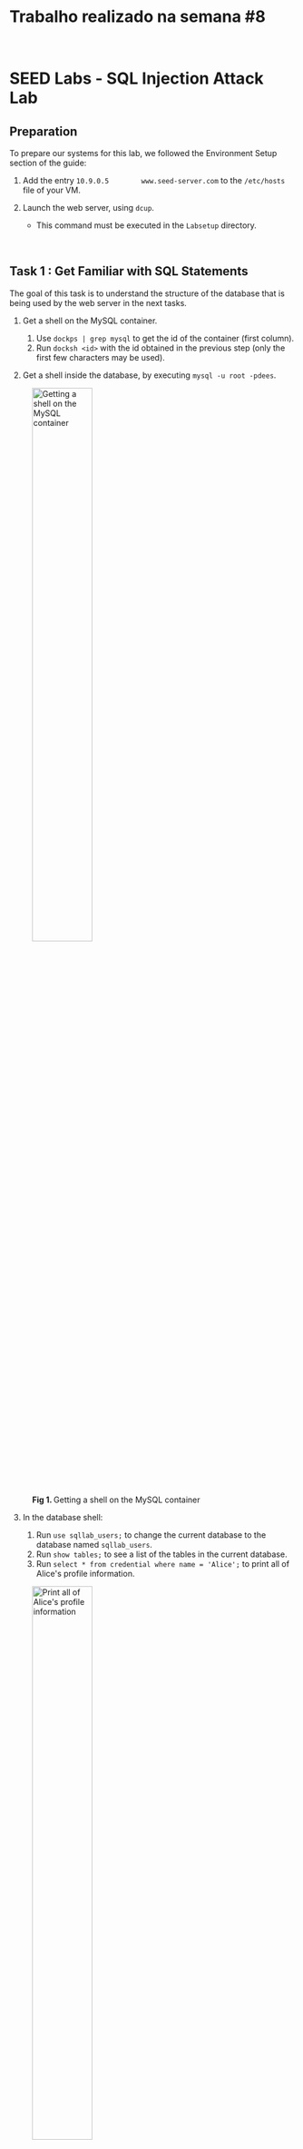 # Trabalho realizado na semana #8

<br>

# SEED Labs - SQL Injection Attack Lab

## Preparation

To prepare our systems for this lab, we followed the Environment Setup section of the guide:

1. Add the entry `10.9.0.5        www.seed-server.com` to the `/etc/hosts` file of your VM.

2. Launch the web server, using `dcup`.
   - This command must be executed in the `Labsetup` directory.

<br>

## Task 1 : Get Familiar with SQL Statements

The goal of this task is to understand the structure of the database that is being used by the web server in the next tasks.

1. Get a shell on the MySQL container.

   1. Use `dockps | grep mysql` to get the id of the container (first column).
   2. Run `docksh <id>` with the id obtained in the previous step (only the first few characters may be used).

2. Get a shell inside the database, by executing `mysql -u root -pdees`.
   
<figure>
   <img src="images/logbook8/task1/1.png" alt="Getting a shell on the MySQL container" width="50%" />
   <figcaption><strong>Fig 1. </strong>Getting a shell on the MySQL container</figcaption>
</figure>

3. In the database shell:
   
   1. Run `use sqllab_users;` to change the current database to the database named `sqllab_users`.
   2. Run `show tables;` to see a list of the tables in the current database.
   3. Run `select * from credential where name = 'Alice';` to print all of Alice's profile information.

<figure>
   <img src="images/logbook8/task1/2.png" alt="Print all of Alice's profile information" width="50%" />
   <figcaption><strong>Fig 2. </strong>Print all of Alice's profile information</figcaption>
</figure>

<br>

## Task 2 : SQL Injection Attack on SELECT Statement

The goal of this task is to exploit a SQL Injection vulnerability and use that to log in to an arbitrary user account.

First, we'll inspect the code on the server. By going to `Labsetup/image-www/Code/unsafe_home.php`, we can see the code that is used for the home page, which is vulnerable to SQL Injection.

We found the vulnerable SELECT statement and it's presented below:

<figure>
   <img src="images/logbook8/task2/1.png" alt="The vulnerable SELECT statement" width="50%" />
   <figcaption><strong>Fig 3. </strong>The vulnerable SELECT statement</figcaption>
</figure>

After finding the vulnerable statement, we did the following steps:
   
1. Looking at the PHP code shown previously, we can see that both the username and the password are injectable. As such, we will use the username since it's the first one to appear in the SQL query, which makes the attack easier to perform.

3. Determine the injection payload:

   - We want to log in with the account of the user named `admin`. We can do that by executing the query `SELECT <fields> FROM credential WHERE name = 'admin';`. In the next steps, we will show how to transform the previously shown query into this one.
  
   1. We do not need the `password` field. To remove it, we can simply comment it out (put `; -- ` before it; the space is needed). This will be placed in the field that comes before `password`, which is `name`. As such, no payload is needed for the `password` field.
   
   2. On the `username` field, we want to select the `admin` account. Furthermore, we also want to introduce the changes described in 1., which means that we must close the string as well. Since the string is opened using `'`, we will need to close it using the same character (`'`). As such, the payload for the `name` field will be `admin'; -- `.
   
   3. The resulting SELECT statement will be as follows:
        ```sql
        SELECT <fields> FROM credential WHERE name = 'admin'; -- ' and Password = '';
        ```

### 1. SQL Injection Attack from webpage

1. Connect to the website on `www.seed-server.com`, where we will be presented with a login page.

2. Fill in the login form with the following inputs:

    - Username: `admin'; -- `
    - Password: *anything you want*

<figure>
   <img src="images/logbook8/task2/web/1.png" alt="The payload for the SQL Injection attack" width="50%" />
   <figcaption><strong>Fig 4. </strong>The payload for the SQL Injection attack</figcaption>
</figure>
   
3. Submit the form.
   
<figure>
   <img src="images/logbook8/task2/web/2.png" alt="Logged in as admin, with SQL Injection" width="50%" />
   <figcaption><strong>Fig 5. </strong>Logged in as admin, with SQL Injection</figcaption>
</figure>

### 2. SQL Injection Attack from command line

`curl` is a command-line tool that allows the user to make HTTP requests to any URL. We can, therefore, send our SQL injection payload by using `curl`.

1. Open a terminal.
2. Run `curl "www.seed-server.com/unsafe_home.php?username=admin%27;%20--%20"`.
   
   - Some special characters, such as `'` and spaces need to be encoded when used in a URL. As such, we must use `%20` instead of spaces and `%27` instead of single quotes, which are the corresponding URL-encoded version of those characters.
   
<figure>
   <img src="images/logbook8/task2/curl/1.png" alt="First part of the output of curl" width="50%" />
   <img src="images/logbook8/task2/curl/2.png" alt="Second part of the output of curl" width="50%" />
   <figcaption><strong>Figs 6 and 7. </strong>HTML code of admin page, with SQL Injection and curl</figcaption>
</figure>

<br>

### 3. Append a new SQL statement

To execute multiple statements, we can simply add the new statement after the `;` and before the ` -- ` in the username.

As such, if we want to change Ted's salary to 1234, we will need to execute the statement `UPDATE credential SET salary = 1234 WHERE name = 'Ted';`.

This means that the payload will be as follows:

- Username: `admin'; UPDATE credential SET salary = 1234 WHERE name = 'Ted'; -- `
- Password: *anything you want*

If we submit this payload on the webpage, however, we will get an error.

<figure>
   <img src="images/logbook8/task2/multistatement/1.png" alt="Error after submitting the previous payload" width="50%" />
   <figcaption><strong>Fig 8. </strong>Error after submitting the previous payload</figcaption>
</figure>

This error happens because the server is configured to only execute a single statement per query. To change this, we will need to edit the `unsafe_home.php` file, as shown below.

<figure>
   <img src="images/logbook8/task2/multistatement/2.png" alt="Code after changes have been applied" width="50%" />
   <figcaption><strong>Fig 9. </strong>Code after changes have been applied (lines 75 - 78)</figcaption>
</figure>

With these changes, the server stops using
```php
$conn->query($sql);
```
and instead uses
```php
$conn->multi_query($sql);
```

`multi_query` allows the execution of multiple semicolon-separated statements in the same query, whereas `query` doesn't.

With these changes applied, we need to rebuild the server using `dcup --build`.

After the server is back online, if we submit the payload again, the same user details are shown. This happens because the SELECT statement comes before the UPDATE statement, which means that the changes won't be reflected on the SELECT statement.

To fix this, we can simply reload the page, which will in turn execute the query again and return the updated user details, as shown below.

<figure>
   <img src="images/logbook8/task2/multistatement/3.png" alt="User details after resubmitting the SQL Injection payload" width="50%" />
   <figcaption><strong>Fig 10. </strong>User details after resubmitting the SQL Injection payload</figcaption>
</figure>

As we can see, Ted's salary has been changed to 1234.

<br>

## Task 3 : SQL Injection Attack on UPDATE Statement

The goal of this task is to explore a SQL Injection vulnerability in an UPDATE statement, which will let us modify the data present in the database.

To avoid having previous tasks interfere with this one, we reset the web server by executing the following commands in the `Labsetup` directory:

1. Run `dcdown` to shut down the containers.

2. Run `git restore .` to remove any modifications we have done to the Lab code.

   - This is important because we modified the server's code in the previous task.

3. Run `sudo rm -rf mysql_data`.

   - This will delete all data from the database container. This is important since we have modified data in the previous task and, by executing this command, we will be resetting the database to its original state.
   
4. Run `dcup --build` to start the containers again.

   - Because of the `--build` flag, this command will also check if any containers need to be rebuilt, in particular, the `www` container.

<figure>
   <img src="images/logbook8/task3/1.png" alt="Resetting the task containers" width="50%" />
   <img src="images/logbook8/task3/2.png" alt="Resetting the task containers" width="50%" />
   <figcaption><strong>Figs 11 and 12. </strong>Resetting the task containers</figcaption>
</figure>


After the containers are reset, we can take a look at the task.
In the lab, we are given a piece of vulnerable code, along with a SQL statement:

```php
$hashed_pwd = sha1($input_pwd);

$sql = "UPDATE credential SET
   nickname='$input_nickname',
   email='$input_email',
   address='$input_address',
   Password='$hashed_pwd',
   PhoneNumber='$input_phonenumber'
   WHERE ID=$id;";
   
$conn->query($sql);
```

As we have seen in previous tasks, this code is vulnerable to SQL Injection because it concatenates strings that have not been sanitized with a SQL query that is passed as-is to the database.

### 1. Modify your own salary

1. Log into Alice's account

   - We want to log in as Alice and change her salary through the edit profile form. To log in, we use the username `Alice` and password `seedalice`. Once inside the account, we navigate to the `Edit Profile` page by clicking on the button on the navbar at the top of the page.

<figure>
   <img src="images/logbook8/task3/a/1.png" alt="Logging into Alice's account" width="50%" />
   <figcaption><strong>Fig 13. </strong>Logging into Alice's account</figcaption>
</figure>

<figure>
   <img src="images/logbook8/task3/a/2.png" alt="Alice's homepage where we can see her salary" width="50%" />
   <figcaption><strong>Fig 14. </strong>Alice's homepage where we can see her salary</figcaption>
</figure>

2. Determine the payload injection:

   - The column we want to change is `salary`, therefore we will need something like `salary = 123456` in our payload. 
   
   - We will use the `PhoneNumber` field to inject our payload. Any field could be used, as long as it is included as-is in the resulting SQL query. 
   
   - One possible query would be as follows:
   
      ```sql
      UPDATE credential SET
         nickname='',
         ...
         PhoneNumber='', salary='123456'
         WHERE ID=10000;
      ```

   - In this case, it isn't a problem that `salary` is a string as MySQL will automatically convert it to the appropriate type.
      
   - Therefore one possible payload is `', salary='123456`.

<figure>
   <img src="images/logbook8/task3/a/3.png" alt="Our payload" width="50%" />
   <figcaption><strong>Fig 15. </strong>Our payload</figcaption>
</figure>
   
3. Submit the "Edit Profile" form with the payload on the phone number field.

As we can see, Alice's salary has been changed to 123456.

<figure>
   <img src="images/logbook8/task3/a/4.png" alt="Alice's homepage with her new salary" width="50%" />
   <figcaption><strong>Fig 16. </strong>Alice's homepage with her new salary</figcaption>
</figure>

### 2. Modify other people’s salary

1. Log into any account. We will log in to Alice's account.

2. Determine the injection payload:

      - This time we want to change someone else's salary, therefore, we will need to change the `WHERE ID=...` part in the resulting query, as this is currently being filled with our ID and, as such, will update our own information. This will need to be overwritten with a condition that only applies to Boby.
      
      - The new condition could be, for instance, `WHERE Name='Bobby'`. However, because we don't want to trigger a syntax error (caused by the original `WHERE ID=...` clause still being present), we will need to comment out everything that comes after that, using `; -- `.

      - Our final query would look something like

         ```sql
         UPDATE credential SET
            nickname='',
            ...
            PhoneNumber='', salary='1' WHERE Name='Boby'; -- ' WHERE ID=10000;
         ```

      - In conclusion, our final payload will be `', salary='1' WHERE Name='Boby'; -- `.

<figure>
   <img src="images/logbook8/task3/b/1.png" alt="Our payload" width="50%" />
   <figcaption><strong>Fig 17. </strong>Our payload</figcaption>
</figure>

3. Submit the "Edit Profile" form with the payload on the phone number field.

4. Log out of the website.

5. Log in with Boby's credentials.

   - Username: `Boby`
   - Password: `seedboby`

<figure>
   <img src="images/logbook8/task3/b/2.png" alt="Logging into Bobby's account" width="50%" />
   <figcaption><strong>Fig 18. </strong>Logging into Bobby's account</figcaption>
</figure>

As we can see, Bobby's salary has been changed to 1.

<figure>
   <img src="images/logbook8/task3/b/3.png" alt="Bobby's new salary" width="50%" />
   <figcaption><strong>Fig 19. </strong>Bobby's new salary</figcaption>
</figure>

### 3. Modify other people’s password

1. Log into an account. We will log in to Alice's account.

2. Determine the payload:

      - This task is generally the same as the previous one, the only difference is that the database stores a hash instead of a password, therefore we must hash our new password before inserting it.

      - There are two ways of accomplishing that goal:

         1. Since the new password comes before the phone number in the query, we can simply place the new password in plain text in the password field of the form (it will be hashed by the server) and the rest of the injected SQL in the phone number field of the form. This is useful if we don't what hashing algorithm is being used by the server, but we need to know (or, at least, guess) how the query is organized.

         2. We can also use the same payload as in task 3.2 and replace `salary='1'` with `Password='.<sha1 of password>'`. The downside here is that we need to know the hashing algorithm. Since we know that, we will use this approach.

      - We want to change Boby's password to `you_wont_access_your_account_again_bobby`. Let's hash the password with SHA1: `2409cc93fb815f9da0947627730f3d006aefb4f2`. 

      - Our final query would look something like

         ```sql
         UPDATE credential SET
            nickname='',
            ...,
            Password='',
            PhoneNumber='', Password='2409cc93fb815f9da0947627730f3d006aefb4f2' WHERE Name='Boby'; -- ' WHERE ID=10000;
         ```
      
      - Therefore, our payload will be `', Password='2409cc93fb815f9da0947627730f3d006aefb4f2' WHERE Name='Boby'; -- `.

<figure>
   <img src="images/logbook8/task3/c/1.png" alt="Our payload" width="50%" />
   <figcaption><strong>Fig 20. </strong>Our payload</figcaption>
</figure>

3. Submit the "Edit Profile" form with the payload on the phone number field.

4. Log out of the website.

5. Log in with Boby's new credentials.

   - Username: `Boby`
   - Password: `you_wont_access_your_account_again_bobby`

<figure>
   <img src="images/logbook8/task3/c/2.png" alt="Logging into Bobby's account with the new credentials" width="50%" />
   <figcaption><strong>Fig 21. </strong>Logging into Bobby's account with the new credentials</figcaption>
</figure>

As we can see, Bobby's password has been changed.

<figure>
   <img src="images/logbook8/task3/c/3.png" alt="Successful login into Bobby's account" width="50%" />
   <figcaption><strong>Fig 22. </strong>Successful login into Bobby's account</figcaption>
</figure>
